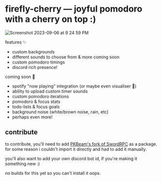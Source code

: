 #  firefly-cherry — joyful pomodoro with a cherry on top :)

![Screenshot 2023-09-06 at 9 24 59 PM](https://github.com/bucketfish/firefly-cherry/assets/66538443/cb1c9bf4-4622-4a61-8b6a-2dd301a6f2da)

features ✨
- custom backgrounds
- different sounds to choose from & more coming soon
- custom pomodoro timings
- discord rich presence!

coming soon 🌱
- spotify "now playing" integration (or maybe even visualiser 🤯)
- ability to upload custom timer sounds
- custom pomodoro iterations
- pomodoro & focus stats
- todo-lists & focus goals
- background noise (white/brown noise, rain, etc)
- perhaps even more!

## contribute
to contribute, you'll need to add [PKBeam's fork of SwordRPC](https://github.com/PKBeam/SwordRPC) as a package. for some reason i couldn't import it directly and had to add it manually.

you'll also want to add your own discord bot id, if you're making it something new :)

no builds for this yet so you can't install it oops.
